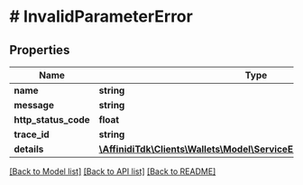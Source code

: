 # # InvalidParameterError

## Properties

| Name                 | Type                                                                                                             | Description | Notes      |
| -------------------- | ---------------------------------------------------------------------------------------------------------------- | ----------- | ---------- |
| **name**             | **string**                                                                                                       |             |
| **message**          | **string**                                                                                                       |             |
| **http_status_code** | **float**                                                                                                        |             |
| **trace_id**         | **string**                                                                                                       |             |
| **details**          | [**\AffinidiTdk\Clients\Wallets\Model\ServiceErrorResponseDetailsInner[]**](ServiceErrorResponseDetailsInner.md) |             | [optional] |

[[Back to Model list]](../../README.md#models) [[Back to API list]](../../README.md#endpoints) [[Back to README]](../../README.md)

